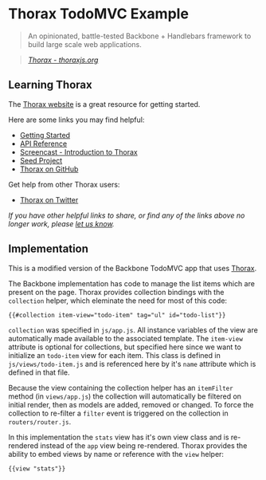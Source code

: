 # Thorax TodoMVC Example

> An opinionated, battle-tested Backbone + Handlebars framework to build large scale web applications.

> _[Thorax - thoraxjs.org](http://thoraxjs.org)_


## Learning Thorax

The [Thorax website](http://thoraxjs.org) is a great resource for getting started.

Here are some links you may find helpful:

* [Getting Started](http://thoraxjs.org/start.html)
* [API Reference](http://thoraxjs.org/api.html)
* [Screencast - Introduction to Thorax](http://vimeo.com/60230630)
* [Seed Project](https://github.com/walmartlabs/thorax-seed)
* [Thorax on GitHub](https://github.com/walmartlabs/thorax)

Get help from other Thorax users:

* [Thorax on Twitter](http://twitter.com/walmartlabs)

_If you have other helpful links to share, or find any of the links above no longer work, please [let us know](https://github.com/tastejs/todomvc/issues)._


## Implementation

This is a modified version of the Backbone TodoMVC app that uses [Thorax](http://thoraxjs.org).

The Backbone implementation has code to manage the list items which are present on the page. Thorax provides collection bindings with the `collection` helper, which eleminate the need for most of this code:

	{{#collection item-view="todo-item" tag="ul" id="todo-list"}}

`collection` was specified in `js/app.js`. All instance variables of the view are automatically made available to the associated template. The `item-view` attribute is optional for collections, but specified here since we want to initialize an `todo-item` view for each item. This class is defined in `js/views/todo-item.js` and is referenced here by it's `name` attribute which is defined in that file.

Because the view containing the collection helper has an `itemFilter` method (in `views/app.js`) the collection will automatically be filtered on initial render, then as models are added, removed or changed. To force the collection to re-filter a `filter` event is triggered on the collection in `routers/router.js`.

In this implementation the `stats` view has it's own view class and is re-rendered instead of the `app` view being re-rendered. Thorax provides the ability to embed views by name or reference with the `view` helper:

	{{view "stats"}}
